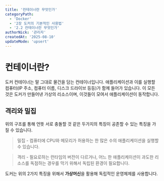 ```yaml
---
title: '컨테이너란 무엇인가'
categoryPath:
  - 'Docker'
  - '2장 도커의 기본적인 사용법'
  - '2.2 컨테이너란 무엇인가'
authorNick: '관리자'
createdAt: '2025-08-10'
updateMode: 'upsert'
---
```


# 컨테이너란?

도커 컨테이너는 말 그대로 물건을 담는 컨테이너입니다. 애플리케이션과 이를 실행할 컴퓨터(IP 주소, 컴퓨터 이름, 디스크 드라이브 등등)가 함께 들어가 있습니다. 이 모든 것은 도커가 만들어낸 가상의 리소스이며, 이것들이 모여서 애플리케이션이 동작합니다.

## 격리와 밀집

위의 구조를 통해 언뜻 서로 충돌할 것 같은 두가지의 특징이 공존할 수 있는 특징을 가질 수 있습니다.

> 밀집 - 컴퓨터에 CPU와 메모리가 허용하는 한 많은 수의 애플리케이션을 실행할 수 있습니다. 

> 격리 - 필요로하는 런타임의 버전이 다르거나, 어느 한 애플리케이션이 과도한 리소스를 독점하는 경우를 막기 위해서 독립된 환경이 필요합니다.

도커는 위의 2가지 특징을 위해서 **가상머신**을 활용해 독립적인 운영체제를 사용합니다.


